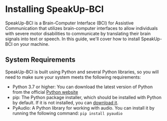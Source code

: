 # Installing SpeakUp-BCI

SpeakUp-BCI is a Brain-Computer Interface (BCI) for Assistive Communication that utilizes brain-computer interfaces to allow individuals with severe motor disabilities to communicate by translating their brain signals into text or speech. In this guide, we'll cover how to install SpeakUp-BCI on your machine.


## System Requirements
SpeakUp-BCI is built using Python and several Python libraries, so you will need to make sure your system meets the following requirements:

* Python 3.7 or higher: You can download the latest version of Python from the official [Python website](https://www.python.org/downloads/)
* pip: The Python package installer, which should be installed with Python by default. If it is not installed, you can [download it](https://pip.pypa.io/en/stable/installation/).
* PyAudio: A Python library for working with audio. You can install it by running the following command: `pip install pyaudio`
